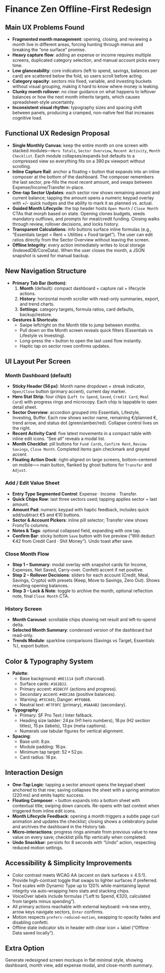 # Finance Zen Offline-First Redesign

## Main UX Problems Found
- **Fragmented month management**: opening, closing, and reviewing a month live in different areas, forcing hunting through menus and breaking the “one surface” promise.
- **Heavy capture flow**: adding an expense or income requires multiple screens, duplicated category selection, and manual account picks every time.
- **Low glanceability**: core indicators (left to spend, savings, balances per card) are scattered below the fold, so users scroll before acting.
- **Category opacity**: sectors mix fixed, variable, and investing buckets without visual grouping, making it hard to know where money is leaking.
- **Clunky month rollover**: no clear guidance on what happens to leftover balances or how the next month inherits targets, which causes spreadsheet-style uncertainty.
- **Inconsistent visual rhythm**: typography sizes and spacing shift between panels, producing a cramped, non-native feel that increases cognitive load.

## Functional UX Redesign Proposal
- **Single Monthly Canvas**: keep the entire month on one screen with stacked modules—`Hero Totals`, `Sector Overview`, `Recent Activity`, `Month Checklist`. Each module collapses/expands but defaults to a compressed view so everything fits on a 390 px viewport without scrolling.
- **Inline Capture Rail**: anchor a floating `+` button that expands into an inline composer at the bottom of the dashboard. The composer remembers the last sector, pre-fills the most recent amount, and swaps between Expense/Income/Transfer in-place.
- **One-tap Sector Updates**: each sector row shows remaining amount and current balance; tapping the amount opens a numeric keypad overlay with +/- quick nudges and the ability to mark it as planned vs. actual.
- **Guided Month Lifecycle**: the top header hosts `Open Month` / `Close Month` CTAs that morph based on state. Opening clones budgets, seeds mandatory outflows, and prompts for meal/credit funding. Closing walks through review, rollover decisions, and locks history.
- **Transparent Calculations**: info buttons surface inline formulas (e.g., “Essentials target = Rent + Utilities + Food target”). The user can edit ratios directly from the Sector Overview without leaving the screen.
- **Offline Integrity**: every action immediately writes to local storage (IndexedDB/CoreData). When the user closes the month, a JSON snapshot is saved for manual backup.

## New Navigation Structure
- **Primary Tab Bar (bottom)**:
  1. **Month** (default): compact dashboard + capture rail + lifecycle actions.
  2. **History**: horizontal month scroller with read-only summaries, export, and trend charts.
  3. **Settings**: category targets, formula ratios, card defaults, backup/restore.
- **Gestures & Shortcuts**:
  - Swipe left/right on the Month title to jump between months.
  - Pull down on the Month screen reveals quick filters (Essentials vs Lifestyle vs Investing).
  - Long-press the `+` button to open the last used flow instantly.
  - Haptic tap on sector rows confirms updates.

## UI Layout Per Screen
### Month Dashboard (default)
- **Sticky Header (56 px)**: Month name dropdown + streak indicator, `Open/Close` button (primary accent), current day marker.
- **Hero Stat Strip**: four chips (`Left to Spend`, `Saved`, `Credit Card`, `Meal Card`) with progress rings and microcopy. Each chip is tappable to open detail sheet.
- **Sector Overview**: accordion grouped into Essentials, Lifestyle, Investing, Buffer. Each row shows sector name, remaining €/planned €, trend arrow, and status dot (green/amber/red). Collapse control lives on the right.
- **Recent Activity Card**: five latest movements in a compact table with inline edit icons. “See all” reveals a modal list.
- **Month Checklist**: pill buttons for `Fund Cards`, `Confirm Rent`, `Review Savings`, `Close Month`. Completed items gain checkmark and greyed accent.
- **Floating Action Dock**: right-aligned on large screens, bottom-centered on mobile—`+` main button, flanked by ghost buttons for `Transfer` and `Adjust`.

### Add / Edit Value Sheet
- **Entry Type Segmented Control**: Expense · Income · Transfer.
- **Quick Chips Row**: last three sectors used; tapping applies sector + last amount.
- **Amount Pad**: numeric keypad with haptic feedback, includes quick add/subtract €5 and €10 buttons.
- **Sector & Account Pickers**: inline pill selector; Transfer view shows From/To columns.
- **Notes & Tags**: optional collapsed field, expanding with one tap.
- **Confirm Bar**: sticky bottom `Save` button with live preview (“Will deduct €42 from Credit Card · Shit Money”). Undo toast after save.

### Close Month Flow
- **Step 1 – Summary**: modal overlay with snapshot cards for Income, Expenses, Net Saved, Carry-over. Confetti accent if net positive.
- **Step 2 – Rollover Decisions**: sliders for each account (Credit, Meal, Savings, Crypto) with presets (Keep, Move to Savings, Zero Out). Shows resulting opening balances.
- **Step 3 – Lock & Note**: toggle to archive the month, optional reflection note, final `Close Month` CTA.

### History Screen
- **Month Carousel**: scrollable chips showing net result and left-to-spend delta.
- **Selected Month Summary**: condensed version of the dashboard but read-only.
- **Trends Module**: sparkline comparisons (Savings vs Target, Essentials %), export button.

## Color & Typography System
- **Palette**:
  - Base background: `#0E1114` (soft charcoal).
  - Surface cards: `#161B22`.
  - Primary accent: `#5D8CFF` (actions and progress).
  - Secondary accent: `#4DC2A6` (positive balances).
  - Warning: `#F5C045`; Danger: `#FF6B6B`.
  - Neutral text: `#F7F9FC` (primary), `#9AA4B2` (secondary).
- **Typography**:
  - Primary: SF Pro Text / Inter fallback.
  - Heading size ladder: 24 px (H1 hero numbers), 18 px (H2 section titles), 15 px (labels), 13 px (meta captions).
  - Numerals use tabular figures for vertical alignment.
- **Spacing**:
  - Base unit: 8 px.
  - Module padding: 16 px.
  - Minimum tap target: 52 × 52 px.
  - Card radius: 16 px.

## Interaction Design
- **One-Tap Logic**: tapping a sector amount opens the keypad sheet anchored to that row; saving collapses the sheet with a spring animation (220 ms) and emits haptic success.
- **Floating Composer**: `+` button expands into a bottom sheet with contextual title; swiping down cancels. Re-opens with last context when triggered from inline edit icons.
- **Month Lifecycle Feedback**: opening a month triggers a subtle page curl animation and updates the checklist; closing shows a celebratory pulse and archives the dashboard in the History tab.
- **Micro-interactions**: progress rings animate from previous value to new value on every save; checklist pills flip vertically when completed.
- **Undo Snackbar**: persists for 8 seconds with “Undo” action, respecting reduced motion settings.

## Accessibility & Simplicity Improvements
- Color contrast meets WCAG AA (accent on dark surfaces ≥ 4.5:1). Provide high-contrast toggle that swaps to lighter surfaces if preferred.
- Text scales with Dynamic Type up to 120% while maintaining layout integrity via auto-wrapping hero stats and stacking chips.
- VoiceOver labels include formulas (“Left to Spend, €320, calculated from targets minus spending”).
- All primary actions reachable with external keyboard: `⌘+N` new entry, arrow keys navigate sectors, `Enter` confirms.
- Motion respects `prefers-reduced-motion`, swapping to opacity fades and disabling confetti.
- Offline state indicator sits in header with clear icon + label (“Offline · Data saved locally”).

## Extra Option
Generate redesigned screen mockups in flat minimal style, showing dashboard, month view, add expense modal, and close-month summary.

